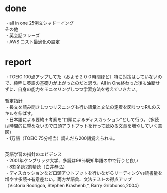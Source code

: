 # done
・all in one 25例文シャドーイング</br>
その他</br>
・英会話フレーズ</br>
・AWS コスト最適化の設定</br>

# report
・TOEIC 100点アップしてた（およそ２００時間ほど）特に対策はしていないので、純粋に英語の基礎力が上がったのだと思う。All in One終わった後も油断せずに、自身の能力をモニタリングしつつ学習方法を考えていきたい。</br>
</br>
暫定指針</br>
・長文を読み聞きしつつリスニングも行い語彙と文法の定着を図りつつR/Lのスキルを伸ばす。</br>
・日本語による要約＋考察を”口頭によるディスカッション”として行う。（多読は時間的に望めないので口頭アウトプットを行って読める文章を増やしていく意図）</br>
・1万語（TOEIC 75分相当）読んだら200語覚えられる。</br>


</br>
英語学習の指針のエビデンス</br>
・2001年ケンブリッジ大学、多読は98％既知単語の中で行うと良い</br>
・8割多読2割精読（白井恭弘）</br>
・ディスカッションなど口頭アウトプットを行いながらリーディングvs読書量を増やす多読→有意差ない。両方が語彙、文法テストの得点アップ</br>
（Victoria Rodrigoa, Stephen Krashenb,*, Barry Gribbonsc,2004）</br>
